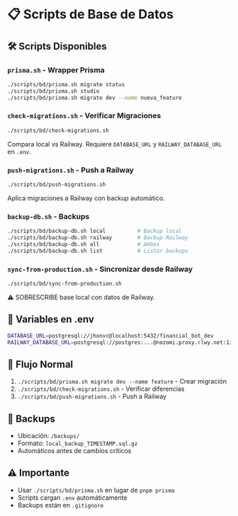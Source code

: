 # 📋 Scripts de Base de Datos

## 🛠️ Scripts Disponibles

### `prisma.sh` - Wrapper Prisma
```bash
./scripts/bd/prisma.sh migrate status
./scripts/bd/prisma.sh studio
./scripts/bd/prisma.sh migrate dev --name nueva_feature
```

### `check-migrations.sh` - Verificar Migraciones
```bash
./scripts/bd/check-migrations.sh
```
Compara local vs Railway. Requiere `DATABASE_URL` y `RAILWAY_DATABASE_URL` en `.env`.

### `push-migrations.sh` - Push a Railway
```bash
./scripts/bd/push-migrations.sh
```
Aplica migraciones a Railway con backup automático.

### `backup-db.sh` - Backups
```bash
./scripts/bd/backup-db.sh local          # Backup local
./scripts/bd/backup-db.sh railway        # Backup Railway
./scripts/bd/backup-db.sh all            # Ambos
./scripts/bd/backup-db.sh list           # Listar backups
```

### `sync-from-production.sh` - Sincronizar desde Railway
```bash
./scripts/bd/sync-from-production.sh
```
⚠️ SOBRESCRIBE base local con datos de Railway.

## 📁 Variables en .env
```bash
DATABASE_URL=postgresql://jhonvc@localhost:5432/financial_bot_dev
RAILWAY_DATABASE_URL=postgresql://postgres:...@nozomi.proxy.rlwy.net:13847/railway
```

## 🔄 Flujo Normal
1. `./scripts/bd/prisma.sh migrate dev --name feature` - Crear migración
2. `./scripts/bd/check-migrations.sh` - Verificar diferencias  
3. `./scripts/bd/push-migrations.sh` - Push a Railway

## 💾 Backups
- Ubicación: `/backups/`
- Formato: `local_backup_TIMESTAMP.sql.gz`
- Automáticos antes de cambios críticos

## ⚠️ Importante
- Usar `./scripts/bd/prisma.sh` en lugar de `pnpm prisma`
- Scripts cargan `.env` automáticamente
- Backups están en `.gitignore`